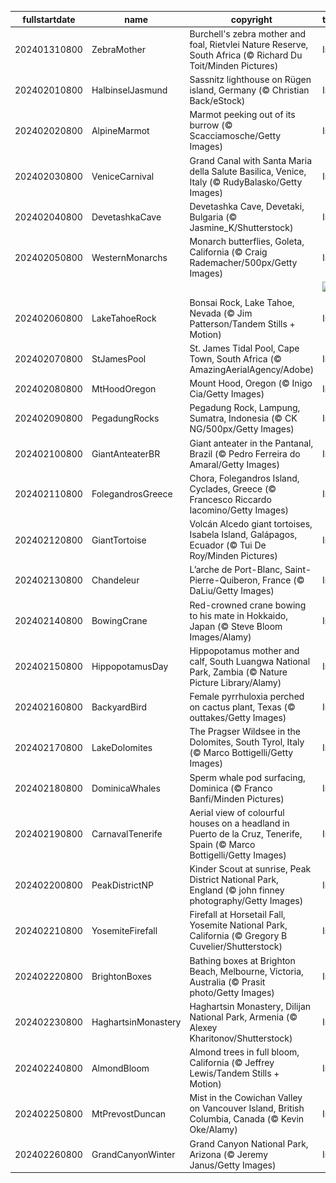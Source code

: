|fullstartdate|name|copyright|title|image|
|--|--|--|--|--|
202401310800|ZebraMother|Burchell's zebra mother and foal, Rietvlei Nature Reserve, South Africa (© Richard Du Toit/Minden Pictures)|Info|![](/en-AU/2024/02/202401310800ZebraMother.jpg)|
202402010800|HalbinselJasmund|Sassnitz lighthouse on Rügen island, Germany (© Christian Back/eStock)|Info|![](/en-AU/2024/02/202402010800HalbinselJasmund.jpg)|
202402020800|AlpineMarmot|Marmot peeking out of its burrow (© Scacciamosche/Getty Images)|Info|![](/en-AU/2024/02/202402020800AlpineMarmot.jpg)|
202402030800|VeniceCarnival|Grand Canal with Santa Maria della Salute Basilica, Venice, Italy (© RudyBalasko/Getty Images)|Info|![](/en-AU/2024/02/202402030800VeniceCarnival.jpg)|
202402040800|DevetashkaCave|Devetashka Cave, Devetaki, Bulgaria (© Jasmine_K/Shutterstock)|Info|![](/en-AU/2024/02/202402040800DevetashkaCave.jpg)|
202402050800|WesternMonarchs|Monarch butterflies, Goleta, California (© Craig Rademacher/500px/Getty Images)|Info|![](/en-AU/2024/02/202402050800WesternMonarchs.jpg)|
||||![](/en-AU/2024/02/.jpg)|
202402060800|LakeTahoeRock|Bonsai Rock, Lake Tahoe, Nevada (© Jim Patterson/Tandem Stills + Motion)|Info|![](/en-AU/2024/02/202402060800LakeTahoeRock.jpg)|
202402070800|StJamesPool|St. James Tidal Pool, Cape Town, South Africa (© AmazingAerialAgency/Adobe)|Info|![](/en-AU/2024/02/202402070800StJamesPool.jpg)|
202402080800|MtHoodOregon|Mount Hood, Oregon (© Inigo Cia/Getty Images)|Info|![](/en-AU/2024/02/202402080800MtHoodOregon.jpg)|
202402090800|PegadungRocks|Pegadung Rock, Lampung, Sumatra, Indonesia (© CK NG/500px/Getty Images)|Info|![](/en-AU/2024/02/202402090800PegadungRocks.jpg)|
202402100800|GiantAnteaterBR|Giant anteater in the Pantanal, Brazil (© Pedro Ferreira do Amaral/Getty Images)|Info|![](/en-AU/2024/02/202402100800GiantAnteaterBR.jpg)|
202402110800|FolegandrosGreece|Chora, Folegandros Island, Cyclades, Greece (© Francesco Riccardo Iacomino/Getty Images)|Info|![](/en-AU/2024/02/202402110800FolegandrosGreece.jpg)|
202402120800|GiantTortoise|Volcán Alcedo giant tortoises, Isabela Island, Galápagos, Ecuador (© Tui De Roy/Minden Pictures)|Info|![](/en-AU/2024/02/202402120800GiantTortoise.jpg)|
202402130800|Chandeleur|L’arche de Port-Blanc, Saint-Pierre-Quiberon, France (© DaLiu/Getty Images)|Info|![](/en-AU/2024/02/202402130800Chandeleur.jpg)|
202402140800|BowingCrane|Red-crowned crane bowing to his mate in Hokkaido, Japan (© Steve Bloom Images/Alamy)|Info|![](/en-AU/2024/02/202402140800BowingCrane.jpg)|
202402150800|HippopotamusDay|Hippopotamus mother and calf, South Luangwa National Park, Zambia (© Nature Picture Library/Alamy)|Info|![](/en-AU/2024/02/202402150800HippopotamusDay.jpg)|
202402160800|BackyardBird|Female pyrrhuloxia perched on cactus plant, Texas (© outtakes/Getty Images)|Info|![](/en-AU/2024/02/202402160800BackyardBird.jpg)|
202402170800|LakeDolomites|The Pragser Wildsee in the Dolomites, South Tyrol, Italy (© Marco Bottigelli/Getty Images)|Info|![](/en-AU/2024/02/202402170800LakeDolomites.jpg)|
202402180800|DominicaWhales|Sperm whale pod surfacing, Dominica (© Franco Banfi/Minden Pictures)|Info|![](/en-AU/2024/02/202402180800DominicaWhales.jpg)|
202402190800|CarnavalTenerife|Aerial view of colourful houses on a headland in Puerto de la Cruz, Tenerife, Spain (© Marco Bottigelli/Getty Images)|Info|![](/en-AU/2024/02/202402190800CarnavalTenerife.jpg)|
202402200800|PeakDistrictNP|Kinder Scout at sunrise, Peak District National Park, England (© john finney photography/Getty Images)|Info|![](/en-AU/2024/02/202402200800PeakDistrictNP.jpg)|
202402210800|YosemiteFirefall|Firefall at Horsetail Fall, Yosemite National Park, California (© Gregory B Cuvelier/Shutterstock)|Info|![](/en-AU/2024/02/202402210800YosemiteFirefall.jpg)|
202402220800|BrightonBoxes|Bathing boxes at Brighton Beach, Melbourne, Victoria, Australia (© Prasit photo/Getty Images)|Info|![](/en-AU/2024/02/202402220800BrightonBoxes.jpg)|
202402230800|HaghartsinMonastery|Haghartsin Monastery, Dilijan National Park, Armenia (© Alexey Kharitonov/Shutterstock)|Info|![](/en-AU/2024/02/202402230800HaghartsinMonastery.jpg)|
202402240800|AlmondBloom|Almond trees in full bloom, California (© Jeffrey Lewis/Tandem Stills + Motion)|Info|![](/en-AU/2024/02/202402240800AlmondBloom.jpg)|
202402250800|MtPrevostDuncan|Mist in the Cowichan Valley on Vancouver Island, British Columbia, Canada (© Kevin Oke/Alamy)|Info|![](/en-AU/2024/02/202402250800MtPrevostDuncan.jpg)|
202402260800|GrandCanyonWinter|Grand Canyon National Park, Arizona (© Jeremy Janus/Getty Images)|Info|![](/en-AU/2024/02/202402260800GrandCanyonWinter.jpg)|
